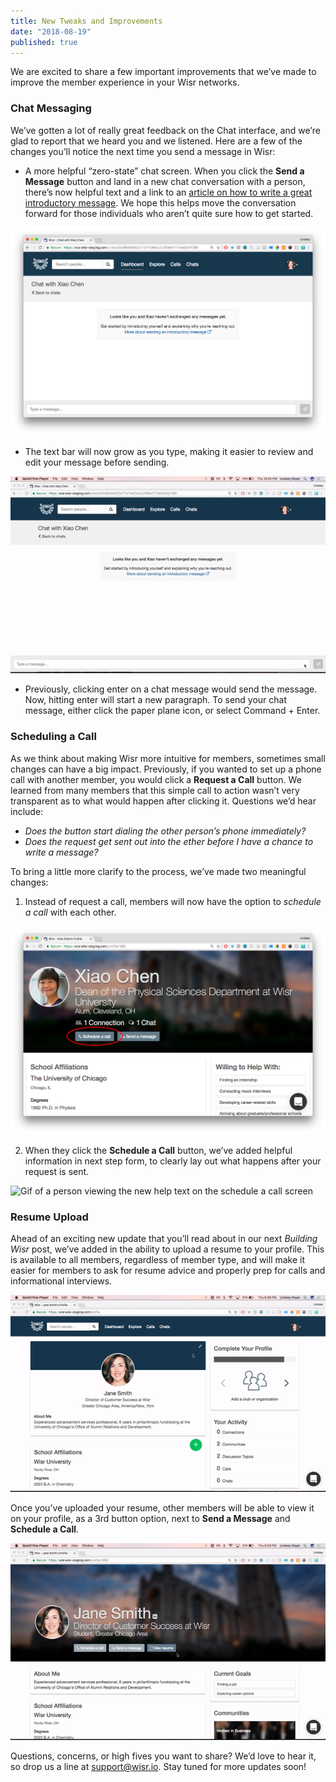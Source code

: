 ```yaml
---
title: New Tweaks and Improvements
date: "2018-08-19"
published: true
---
```


We are excited to share a few important improvements that we’ve made to improve the member experience in your Wisr networks.

### Chat Messaging

We’ve gotten a lot of really great feedback on the Chat interface, and we’re glad to report that we heard you and we listened. Here are a few of the changes you’ll notice the next time you send a message in Wisr: 

- A more helpful “zero-state” chat screen. When you click the **Send a Message** button and land in a new chat conversation with a person, there’s now helpful text and a link to an [article on how to write a great introductory message](https://help.wisr.io/messaging/sending-a-professional-introductory-message). We hope this helps move the conversation forward for those individuals who aren’t quite sure how to get started.

![Image of empty chat message screen with new help language](./chat-zero-state.png)

- The text bar will now grow as you type, making it easier to review and edit your message before sending.

![Gif of a person typing in a chat screen and showing the text box grow](./chat-text-expand.gif)

- Previously, clicking enter on a chat message would send the message. Now, hitting enter will start a new paragraph. To send your chat message, either click the paper plane icon, or select Command + Enter.


### Scheduling a Call

As we think about making Wisr more intuitive for members, sometimes small changes can have a big impact. Previously, if you wanted to set up a phone call with another member, you would click a **Request a Call** button. We learned from many members that this simple call to action wasn’t very transparent as to what would happen after clicking it. Questions we’d hear include:

- _Does the button start dialing the other person’s phone immediately?_
- _Does the request get sent out into the ether before I have a chance to write a message?_

To bring a little more clarify to the process, we’ve made two meaningful changes: 

1. Instead of request a call, members will now have the option to _schedule a call_ with each other.

![Image of Wisr profile showing a new schedule a call button option](./schedule-a-call-button.png)

2. When they click the **Schedule a Call** button, we’ve added helpful information in next step form, to clearly lay out what happens after your request is sent. 

![Gif of a person viewing the new help text on the schedule a call screen](./schedule-a-call-tips.gif)


### Resume Upload

Ahead of an exciting new update that you’ll read about in our next _Building Wisr_ post, we’ve added in the ability to upload a resume to your profile. This is available to all members, regardless of member type, and will make it easier for members to ask for resume advice and properly prep for calls and informational interviews.

![Gif of a person uploading a resume to their Wisr profile](./resume-upload.gif)

Once you’ve uploaded your resume, other members will be able to view it on your profile, as a 3rd button option, next to **Send a Message** and **Schedule a Call**.

![Gif of a person looking at a profile and seeing the new view resume button](./view-resume.gif)

Questions, concerns, or high fives you want to share? We’d love to hear it, so drop us a line at support@wisr.io. Stay tuned for more updates soon!

